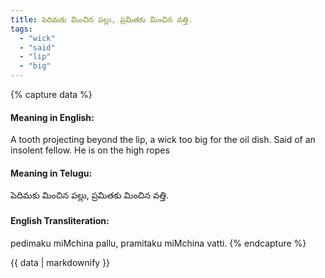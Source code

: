 ```yaml
---
title: పెదిమకు మించిన పల్లు, ప్రమితకు మించిన వత్తి.
tags:
  - "wick"
  - "said"
  - "lip"
  - "big"
---
```


{% capture data %}
#### Meaning in English:
A tooth projecting beyond the lip, a wick too big for the oil dish.
Said of an insolent fellow.
He is on the high ropes

#### Meaning in Telugu:
పెదిమకు మించిన పల్లు, ప్రమితకు మించిన వత్తి.

#### English Transliteration:
pedimaku miMchina pallu, pramitaku miMchina vatti.
{% endcapture %}

<div class="notice">{{ data | markdownify }}</div>

